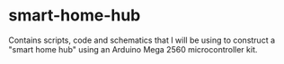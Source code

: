 # smart-home-hub
Contains scripts, code and schematics that I will be using to construct a "smart home hub" using an Arduino Mega 2560 microcontroller kit.
